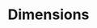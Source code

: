 ---
bigquery: https://console.cloud.google.com/bigquery?p=covid-19-dimensions-ai&page=table&d=data&t=publications
contributors: Digital Science, https://www.digital-science.com/
cost: Free for personal, non-commercial use.
description: Dimensions contains more than 100 million publications, ranging from
  articles published in scholarly journals, books and book chapters, to preprints
  and conference proceedings. All publications are contextualized with linked data
  sets, funding, publications, patents, clinical trials, and policy documents. You
  can also view associated categories, funders, institutions, and researcher profiles.
documentation: https://docs.dimensions.ai/bigquery/index.html
last_edit: 04/10/2022, 17:42:48
location: https://www.dimensions.ai/products/free/
maintained_by: Digital Science, https://www.digital-science.com/
schema_fields:
- funding_chf
- original_assignee
- filing_date
- active_years
- editors
- research_org_city_names
- funder_countries
- associated_grant_ids
- mesh_terms
- clinical_trial_ids
- original_title
- types
- research_org_country_names
- parent_id
- wikipedia_url
- isbn
- start_year
- associated_publication_id
- expiration_year
- expiration_date
- acknowledgements
- date_inserted
- current_assignee
- citations_count
- conditions
- journal
- grant_number
- category_for
- authors
- license
- repository_url
- current_assignee_orgs
- mesh_headings
- abstract
- doi
- pmcid
- organisation_details
- funding_gbp
- date_print
- created_date
- granted_date
- registry
- filing_year
- funding_usd
- phase
- reference_ids
- gender
- brief_title
- supporting_grant_ids
- assignee_orgs
- repository_name
- legal_status
- current_assignee_countries
- journal_lists
- funding_nzd
- category_hrcs_hc
- start_date
- pmid
- id
- status
- acronym
- category_icrp_cso
- proceedings_title
- filing_status
- date_imported_gbq
- foa_number
- publication_ids
- priority_year
- date_online
- concepts
- category_bra
- original_abstract
- original_assignee_orgs
- kind
- altmetrics
- interventions
- subtitles
- funder_org_state_codes
- category_uoa
- funding_eur
- conference
- associated_publication_arxiv_id
- patent_ids
- category_hrcs_rac
- research_orgs
- family_id
- book_title
- embargo_date
- funder_org
- source_id
- publication_date
- citations
- funder_org_countries
- volume
- category_rcdc
- funding_cny
- description
- date
- date_modified
- assignee_countries
- publication_year
- address
- open_access_categories
- date_normal
- resulting_publication_ids
- research_org_state_codes
- labels
- associated_publication_doi
- repository_id
- citation_string
- legal_events
- external_ids
- original_assignee_countries
- name
- categories
- type
- cpc
- linkout
- resulting_publication_doi
- funding_cad
- investigators
- funding_aud
- established
- funding_jpy
- funder_org_cities
- granted_year
- eisbn
- application_number
- research_org_state_names
- category_icrp_ct
- funding_currency
- end_date
- jurisdiction
- end_year
- researcher_ids
- aliases
- email_address
- cited_by_ids
- funding_details
- research_org_countries
- links
- ipcr
- language
- arxiv_id
- title
- research_org_cities
- acronyms
- year
- inventor_names
- family_count
- issue
- family_members_ids
- funding_amount
- publisher
- open_access_categories_v2
- metrics
- relationships
- category_hra
- funder_org_acronyms
- funder_orgs
- book_series_title
- associated_publication_pmid
- category_sdg
- pages
- priority_date
shortname: dimensions
tags:
- scholarly literature
- patents
- funding
- clinical trials
- academic profiles
terms_of_use: 'Use of both the Dimensions COVID-19 dataset and full Dimensions dataset
  are subject to the Dimensions Terms of use: https://www.dimensions.ai/policies-terms-legal '
title: Dimensions
uuid: dcff88bd-fe6b-4fdb-8159-809bf9d7bc1c
---